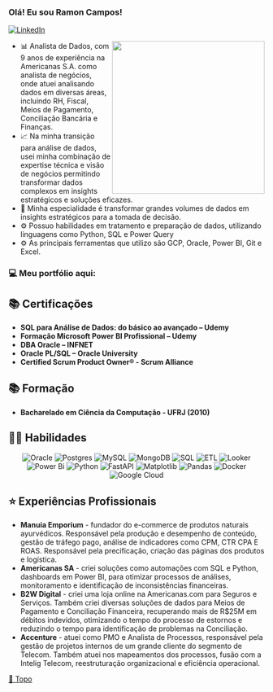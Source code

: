 <h3 align="left">Olá! Eu sou Ramon Campos! </h3>

[![LinkedIn](https://img.shields.io/badge/LinkedIn-4682B4?style=for-the-badge&logo=linkedin&logoColor=white)](https://www.linkedin.com/in/ramoncampos/)

<img align="right" src="https://img.freepik.com/free-photo/office-workers-using-finance-graphs_23-2150408661.jpg?t=st=1740700378~exp=1740703978~hmac=f73b84c10e2fd9146ebf5a0e742100b892188885a71c43659984ddb488af3600&w=1060" width='300'/> 

- 📊 Analista de Dados, com 9 anos de experiência na Americanas S.A. como analista de negócios, onde atuei analisando dados em diversas áreas, incluindo RH, Fiscal, Meios de Pagamento, Conciliação Bancária e Finanças.
- 📈 Na minha transição para análise de dados, usei minha combinação de expertise técnica e visão de negócios permitindo transformar dados complexos em insights estratégicos e soluções eficazes. 
- 🥋 Minha especialidade é transformar grandes volumes de dados em insights estratégicos para a tomada de decisão.
- ⚙️ Possuo habilidades em tratamento e preparação de dados, utilizando linguagens como Python, SQL e Power Query
- ⚙️ As principais ferramentas que utilizo são GCP, Oracle, Power BI, Git e Excel.


### 💻 Meu portfólio aqui:


## 📚 Certificações
- **SQL para Análise de Dados: do básico ao avançado – Udemy**
- **Formação Microsoft Power BI Profissional – Udemy**
- **DBA Oracle – INFNET**
- **Oracle PL/SQL – Oracle University**
- **Certified Scrum Product Owner® - Scrum Alliance**

## 📚 Formação
-  **Bacharelado em Ciência da Computação - UFRJ (2010)**

## 👩‍💻 Habilidades

<div align="center">

![Oracle](https://img.shields.io/badge/Oracle-F80000?style=for-the-badge&logo=oracle&logoColor=white) ![Postgres](https://img.shields.io/badge/postgres-%23316192.svg?style=for-the-badge&logo=postgresql&logoColor=white) ![MySQL](	https://img.shields.io/badge/MySQL-005C84?style=for-the-badge&logo=mysql&logoColor=white) ![MongoDB](https://img.shields.io/badge/MongoDB-%234ea94b.svg?style=for-the-badge&logo=mongodb&logoColor=white) ![SQL](https://img.shields.io/badge/SQL-%2300758F.svg?style=for-the-badge&logo=sql&logoColor=white) ![ETL](https://img.shields.io/badge/ETL-pink?style=for-the-badge&logo=sql&logoColor=white) ![Looker](https://img.shields.io/badge/Looker-4285F4.svg?style=for-the-badge&logo=Looker&logoColor=white) ![Power Bi](https://img.shields.io/badge/power_bi-F2C811?style=for-the-badge&logo=powerbi&logoColor=black) ![Python](https://img.shields.io/badge/python-3670A0?style=for-the-badge&logo=python&logoColor=ffdd54) ![FastAPI](https://img.shields.io/badge/fastapi-109989?style=for-the-badge&logo=FASTAPI&logoColor=white) ![Matplotlib](https://img.shields.io/badge/Matplotlib-%23ffffff.svg?style=for-the-badge&logo=Matplotlib&logoColor=black) ![Pandas](https://img.shields.io/badge/pandas-%23150458.svg?style=for-the-badge&logo=pandas&logoColor=white) ![Docker](https://img.shields.io/badge/docker-%230db7ed.svg?style=for-the-badge&logo=docker&logoColor=white) ![Google Cloud](https://img.shields.io/badge/GoogleCloud-%234285F4.svg?style=for-the-badge&logo=google-cloud&logoColor=white)

</div>

## ⭐️ Experiências Profissionais

- **Manuia Emporium** - fundador do e-commerce de produtos naturais ayurvédicos. Responsável pela produção e desempenho de conteúdo, gestão de tráfego pago, análise de indicadores como CPM, CTR CPA E ROAS. Responsável pela precificação, criação das páginas dos produtos e logística.
- **Americanas SA** - criei soluções como automações com SQL e Python, dashboards em Power BI, para otimizar processos de análises, monitoramento e identificação de inconsistências financeiras.
- **B2W Digital** - criei  uma loja online na Americanas.com para Seguros e Serviços. Também criei diversas soluções de dados para Meios de Pagamento e Conciliação Financeira, recuperando mais de R$25M em débitos indevidos, otimizando o tempo do processo de estornos e reduzindo o tempo para identificação de problemas na Conciliação.
- **Accenture** - atuei como PMO e Analista de Processos, responsável pela gestão de projetos internos de um grande cliente do segmento de Telecom. Também atuei nos mapeamentos dos processos, fusão com a Intelig Telecom, reestruturação organizacional e eficiência operacional.

[🔼 Topo](#ol%C3%A1-eu-sou-ramon-campos-)
